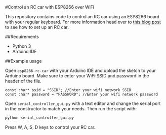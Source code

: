 #Control an RC car with ESP8266 over WiFi

This repository contains code to control an RC car using an ESP8266 board with your regular keyboard. For more information head over to [this blog post](http://blog.indrek.io/articles/how-to-control-an-rc-car-over-wifi-with-esp8266/) to see how to set up an RC car.

##Requirements

* Python 3
* Arduino IDE

##Example usage

Open `esp8266-rc-car` with your Arduino IDE and upload the sketch to your Arduino board. Make sure to enter your WiFi SSID and password in the header of the file.

```
const char* ssid = "SSID"; //Enter your wifi network SSID
const char* password = "PASSWORD"; //Enter your wifi network password
```

Open `serial_controller_gui.py` with a text editor and change the serial port in the constructor to match your needs. Then run the script with:

```bash
python serial_controller_gui.py
```

Press W, A, S, D keys to control your RC car.
